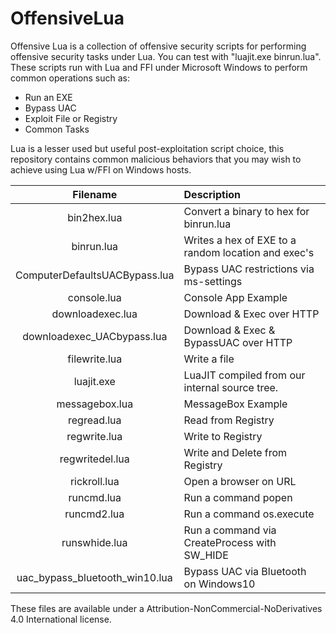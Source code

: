 # OffensiveLua

Offensive Lua is a collection of offensive security scripts for performing offensive
security tasks under Lua. You can test with "luajit.exe binrun.lua". These scripts 
run with Lua and FFI under Microsoft Windows to perform common operations such as:

* Run an EXE
* Bypass UAC
* Exploit File or Registry
* Common Tasks

Lua is a lesser used but useful post-exploitation script choice, this repository contains
common malicious behaviors that you may wish to achieve using Lua w/FFI on Windows hosts.

| Filename | Description |
| :---: | :--- |
| bin2hex.lua | Convert a binary to hex for binrun.lua |
| binrun.lua | Writes a hex of EXE to a random location and exec's |
| ComputerDefaultsUACBypass.lua | Bypass UAC restrictions via ms-settings |
| console.lua | Console App Example |
| downloadexec.lua | Download & Exec over HTTP |
| downloadexec_UACbypass.lua | Download & Exec & BypassUAC over HTTP |
| filewrite.lua | Write a file |
| luajit.exe | LuaJIT compiled from our internal source tree. |
| messagebox.lua | MessageBox Example |
| regread.lua | Read from Registry |
| regwrite.lua | Write to Registry |
| regwritedel.lua | Write and Delete from Registry |
| rickroll.lua | Open a browser on URL | 
| runcmd.lua | Run a command popen |
| runcmd2.lua | Run a command os.execute |
| runswhide.lua | Run a command via CreateProcess with SW_HIDE |
| uac_bypass_bluetooth_win10.lua | Bypass UAC via Bluetooth on Windows10 |

These files are available under a Attribution-NonCommercial-NoDerivatives 4.0 International license.

